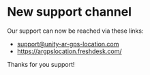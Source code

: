 # New support channel

Our support can now be reached via these links:
- support@unity-ar-gps-location.com
- https://argpslocation.freshdesk.com/

Thanks for you support!
